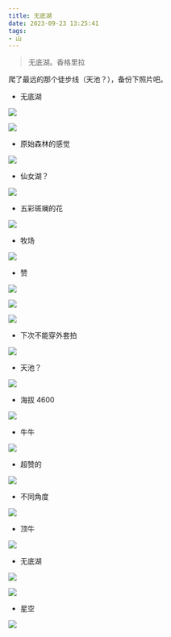 ```yaml
---
title: 无底湖
date: 2023-09-23 13:25:41
tags:
- 山 
---
```



> 无底湖。香格里拉

爬了最远的那个徒步线（天池？），备份下照片吧。

- 无底湖

![](../images/3a2c445a701029ba6e571d15d004d8df.jpeg)

<!--more-->
![](../images/6cc8e3f72817022921cd1fbb885aeb49.jpeg)

- 原始森林的感觉

![](../images/586e68af914c27638c733ced5fe86b99.jpeg)

- 仙女湖？

![](../images/0f63e160019c66aa727126b511827833.jpeg)

- 五彩斑斓的花

![](../images/e1492fa72fbacffd1928108ace609802.jpeg)

- 牧场

![](../images/125a321ffdb9b39e89e1df54968f2bd5.jpeg)

- 赞

![](../images/7476f0c772196478e692a97b4745f707.jpeg)

![](../images/a4ef9ef674b8fbafc738a72d9d685f7b.jpeg)

![](../images/6d7ba0db1cf94df919dda5023d2c835a.jpeg)

- 下次不能穿外套拍

![](../images/ef2673d4e4686d77418d7e71d30ec9ef.jpeg)

- 天池？

![](../images/0296445f51d975b17bca916cdbd631ca.jpeg)

- 海拔 4600

![](../images/f559709ebf69556b07d358bd2e60efe9.jpeg)

- 牛牛

![](../images/710281018e7dd62927e70fd65604fbbc.jpeg)

- 超赞的

![](../images/4fe92889e6c86fd7c6434e31931ec2b6.jpeg)

- 不同角度

![](../images/688508104ae5becaff9f571e65579ddf.jpeg)

- 顶牛

![](../images/33e72e5ef523a6df24e1f8d71118f515.jpeg)

- 无底湖

![](../images/b0405a95b0fe91faac7c8d59f22de547.jpeg)

![](../images/27af44ae38bb3d794e12bd76509d9006.jpeg)

- 星空

![](../images/0d1d84c87e2ee91dd8ba305c8f901cbc.jpeg)


